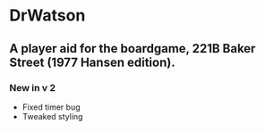 # DrWatson
## A player aid for the boardgame, **221B Baker Street** (1977 Hansen edition).

### New in v 2
- Fixed timer bug
- Tweaked styling


